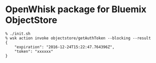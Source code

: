 # OpenWhisk package for Bluemix ObjectStore

```
% ./init.sh
% wsk action invoke objectstore/getAuthToken --blocking --result
{
    "expiration": "2016-12-24T15:22:47.764396Z",
    "token": "xxxxxx"
}
```

